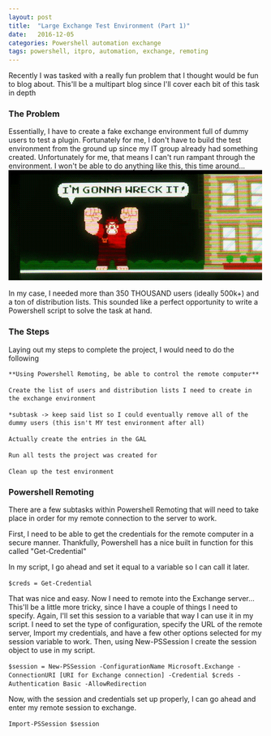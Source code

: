 ```yaml
---
layout: post
title:  "Large Exchange Test Environment (Part 1)"
date:   2016-12-05
categories: Powershell automation exchange
tags: powershell, itpro, automation, exchange, remoting
---
```


Recently I was tasked with a really fun problem that I thought would be fun to blog about.  This'll be a multipart blog since I'll cover each bit of this task in depth

### The Problem

Essentially, I have to create a fake exchange environment full of dummy users to test a plugin.  Fortunately for me, I don't have to build the test environment from the ground up since my IT group already had something created.  Unfortunately for me, that means I can't run rampant through the environment. I won't be able to do anything like this, this time around...  ![I'm gonna wreck it!](/images/exchangetest1.gif)

In my case, I needed more than 350 THOUSAND users (ideally 500k+) and a ton of distribution lists.  This sounded like a perfect opportunity to write a Powershell script to solve the task at hand.

### The Steps

Laying out my steps to complete the project, I would need to do the following

	**Using Powershell Remoting, be able to control the remote computer**

	Create the list of users and distribution lists I need to create in the exchange environment

	*subtask -> keep said list so I could eventually remove all of the dummy users (this isn't MY test environment after all)

	Actually create the entries in the GAL

	Run all tests the project was created for

	Clean up the test environment
	

### Powershell Remoting

There are a few subtasks within Powershell Remoting that will need to take place in order for my remote connection to the server to work.

First, I need to be able to get the credentials for the remote computer in a secure manner.  Thankfully, Powershell has a nice built in function for this called "Get-Credential"

In my script, I go ahead and set it equal to a variable so I can call it later.

`$creds = Get-Credential`

That was nice and easy.  Now I need to remote into the Exchange server…  This'll be a little more tricky, since I have a couple of things I need to specify.  Again, I'll set this session to a variable that way I can use it in my script.  I need to set the type of configuration, specify the URL of the remote server, Import my credentials, and have a few other options selected for my session variable to work.  Then, using New-PSSession I create the session object to use in my script.

`$session = New-PSSession -ConfigurationName Microsoft.Exchange -ConnectionURI [URI for Exchange connection] -Credential $creds -Authentication Basic -AllowRedirection`

Now, with the session and credentials set up properly, I can go ahead and enter my remote session to exchange.

`Import-PSSession $session`
